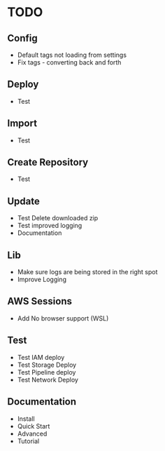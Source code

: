 # TODO

## Config

- Default tags not loading from settings
- Fix tags - converting back and forth

## Deploy

- Test

## Import

- Test

## Create Repository

- Test

## Update

- Test Delete downloaded zip
- Test improved logging
- Documentation

## Lib

- Make sure logs are being stored in the right spot
- Improve Logging

## AWS Sessions

- Add No browser support (WSL)

## Test

- Test IAM deploy
- Test Storage Deploy
- Test Pipeline deploy
- Test Network Deploy

## Documentation

- Install
- Quick Start
- Advanced
- Tutorial
